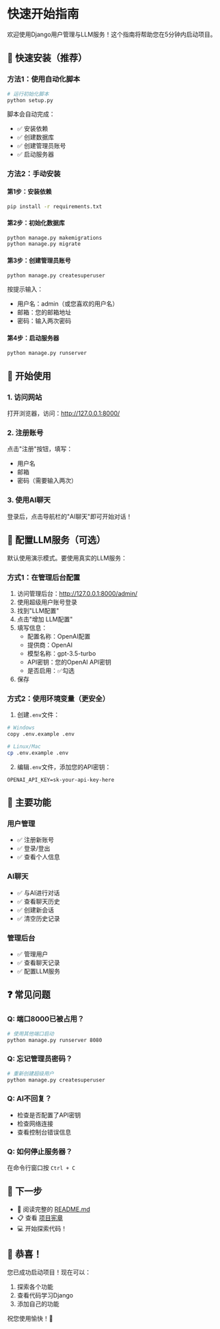 # 快速开始指南

欢迎使用Django用户管理与LLM服务！这个指南将帮助您在5分钟内启动项目。

## 🚀 快速安装（推荐）

### 方法1：使用自动化脚本

```bash
# 运行初始化脚本
python setup.py
```

脚本会自动完成：
- ✅ 安装依赖
- ✅ 创建数据库
- ✅ 创建管理员账号
- ✅ 启动服务器

### 方法2：手动安装

#### 第1步：安装依赖

```bash
pip install -r requirements.txt
```

#### 第2步：初始化数据库

```bash
python manage.py makemigrations
python manage.py migrate
```

#### 第3步：创建管理员账号

```bash
python manage.py createsuperuser
```

按提示输入：
- 用户名：admin（或您喜欢的用户名）
- 邮箱：您的邮箱地址
- 密码：输入两次密码

#### 第4步：启动服务器

```bash
python manage.py runserver
```

## 🎯 开始使用

### 1. 访问网站

打开浏览器，访问：http://127.0.0.1:8000/

### 2. 注册账号

点击"注册"按钮，填写：
- 用户名
- 邮箱
- 密码（需要输入两次）

### 3. 使用AI聊天

登录后，点击导航栏的"AI聊天"即可开始对话！

## 🔧 配置LLM服务（可选）

默认使用演示模式。要使用真实的LLM服务：

### 方式1：在管理后台配置

1. 访问管理后台：http://127.0.0.1:8000/admin/
2. 使用超级用户账号登录
3. 找到"LLM配置"
4. 点击"增加 LLM配置"
5. 填写信息：
   - 配置名称：OpenAI配置
   - 提供商：OpenAI
   - 模型名称：gpt-3.5-turbo
   - API密钥：您的OpenAI API密钥
   - 是否启用：✅勾选
6. 保存

### 方式2：使用环境变量（更安全）

1. 创建`.env`文件：

```bash
# Windows
copy .env.example .env

# Linux/Mac
cp .env.example .env
```

2. 编辑`.env`文件，添加您的API密钥：

```
OPENAI_API_KEY=sk-your-api-key-here
```

## 📱 主要功能

### 用户管理
- ✅ 注册新账号
- ✅ 登录/登出
- ✅ 查看个人信息

### AI聊天
- ✅ 与AI进行对话
- ✅ 查看聊天历史
- ✅ 创建新会话
- ✅ 清空历史记录

### 管理后台
- ✅ 管理用户
- ✅ 查看聊天记录
- ✅ 配置LLM服务

## ❓ 常见问题

### Q: 端口8000已被占用？

```bash
# 使用其他端口启动
python manage.py runserver 8080
```

### Q: 忘记管理员密码？

```bash
# 重新创建超级用户
python manage.py createsuperuser
```

### Q: AI不回复？

- 检查是否配置了API密钥
- 检查网络连接
- 查看控制台错误信息

### Q: 如何停止服务器？

在命令行窗口按 `Ctrl + C`

## 📖 下一步

- 📝 阅读完整的 [README.md](README.md)
- 📋 查看 [项目宪章](SPECKIT.CONSTITUTION.md)
- 💻 开始探索代码！

## 🎉 恭喜！

您已成功启动项目！现在可以：
1. 探索各个功能
2. 查看代码学习Django
3. 添加自己的功能

祝您使用愉快！🚀


